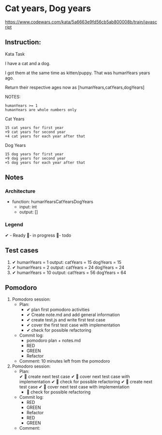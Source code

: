 # Cat years, Dog years
https://www.codewars.com/kata/5a6663e9fd56cb5ab800008b/train/javascript

## Instruction:
Kata Task

I have a cat and a dog.

I got them at the same time as kitten/puppy. That was humanYears years ago.

Return their respective ages now as [humanYears,catYears,dogYears]

NOTES:

    humanYears >= 1
    humanYears are whole numbers only

Cat Years

    15 cat years for first year
    +9 cat years for second year
    +4 cat years for each year after that

Dog Years

    15 dog years for first year
    +9 dog years for second year
    +5 dog years for each year after that

## Notes
### Architecture
* function: humanYearsCatYearsDogYears 
    * input: int
    * output: []
	
### Legend
 ✔ - Ready
 🚧- in progress
 📃- todo
 
## Test cases
1. ✔ humanYears = 1 output: catYears = 15 dogYears = 15
1. ✔ humanYears = 2 output: catYears = 24 dogYears = 24
1. ✔ humanYears = 10 output: catYears = 56 dogYears = 64

## Pomodoro
1. Pomodoro session:
    * Plan:  
        * ✔ plan first pomodoro activities
        * ✔ Create note.md and add general information 
        * ✔ create test.js and write first test case
        * ✔ cover the first test case with implementation
        * ✔ check for possible refactoring
    * Commit log:
        * pomodoro plan + notes.md
        * RED
        * GREEN
        * Refactor
    * Comment: 10 minutes left from the pomodoro 
1. Pomodoro session:
    * Plan:  
        ✔ 📃 create next test case
        ✔ 📃 cover next test case with implementation
        ✔ 📃 check for possible refactoring
        ✔ 📃 create next test case
        ✔ 📃 cover next test case with implementation
        * 📃 check for possible refactoring
    * Commit log:
        * RED
        * GREEN
        * Refactor
        * RED
        * GREEN
    * Comment: 